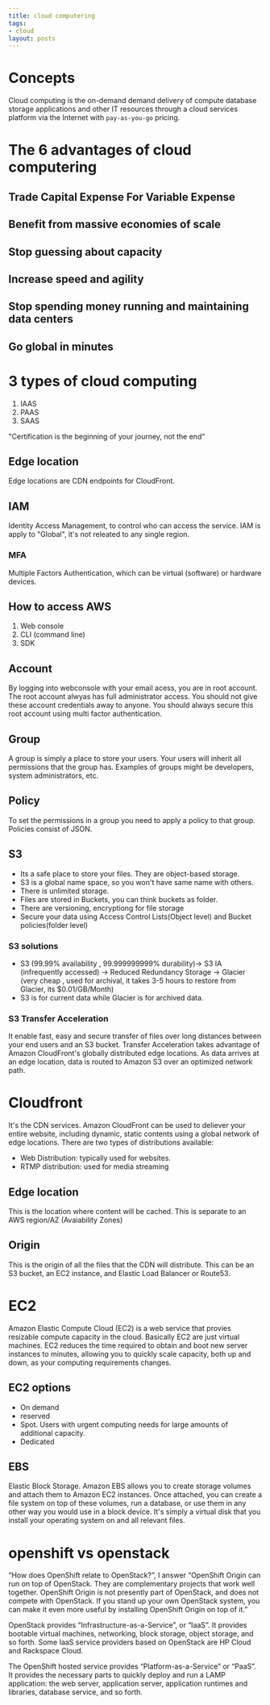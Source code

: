 ```yaml
---
title: cloud computering
tags:
- cloud
layout: posts
---
```


# Concepts
Cloud computing is the on-demand demand delivery of compute database storage applications and other IT resources through a cloud services platform via the Internet with `pay-as-you-go` pricing.


# The 6 advantages of cloud computering

## Trade Capital Expense For Variable Expense
## Benefit from massive economies of scale
## Stop guessing about capacity
## Increase speed and agility
## Stop spending money running and maintaining data centers
## Go global in minutes

# 3 types of cloud computing
1. IAAS
2. PAAS
3. SAAS

"Certification is the beginning of your journey, not the end"

## Edge location
Edge locations are CDN endpoints for CloudFront.

## IAM
Identity Access Management, to control who can access the service. IAM is apply to "Global", it's not releated to any single region.

### MFA
Multiple Factors Authentication, which can be virtual (software) or hardware devices.

## How to access AWS
 1. Web console
 2. CLI (command line)
 3. SDK


## Account
By logging into webconsole with your email acess, you are in root account. The root account alwyas has full administrator access. You should not give these account credentials away to anyone. You should always secure this root account using multi factor authentication.

## Group
A group is simply a place to store your users. Your users will inherit all permissions that the group has. Examples of groups might be developers, system administrators, etc.

## Policy
To set the permissions in a group you need to apply a policy to that group. Policies consist of JSON.

## S3
- Its a safe place to store your files. They are object-based storage.
- S3 is a global name space, so you won't have same name with others.
- There is unlimited storage. 
- Files are stored in Buckets, you can think buckets as folder.
- There are versioning, encryptiong for file storage
- Secure your data using Access Control Lists(Object level) and Bucket policies(folder level)

### S3 solutions
- S3 (99.99% availability , 99.999999999% durability)-> S3 IA (infrequently accessed) -> Reduced Redundancy Storage -> Glacier (very cheap , used for archival, it takes 3-5 hours to restore from Glacier, its $0.01/GB/Month)
- S3 is for current data while Glacier is for archived data.

### S3 Transfer Acceleration
It enable fast, easy and secure transfer of files over long distances between your end users and an S3 bucket. Transfer Acceleration takes advantage of Amazon CloudFront's globally distributed edge locations. As data arrives at an edge location, data is routed to Amazon S3 over an optimized network path.

# Cloudfront
It's the CDN services. Amazon CloudFront can be used to deliever your entire website, including dynamic, static contents using a global network of edge locations. There are two types of distributions available: 
- Web Distribution: typically used for websites.
- RTMP distribution: used for media streaming

## Edge location
This is the location where content will be cached. This is separate to an AWS region/AZ (Avaiability Zones)

## Origin
This is the origin of all the files that the CDN will distribute. This can be an S3 bucket, an EC2 instance, and Elastic Load Balancer or Route53.

# EC2
Amazon Elastic Compute Cloud (EC2) is a web service that provies resizable compute capacity in the cloud. Basically EC2 are just virtual machines. EC2 reduces the time required to obtain and boot new server instances to minutes, allowing you to quickly scale capacity, both up and down, as your computing requirements changes.

## EC2 options
- On demand
- reserved
- Spot. Users with urgent computing needs for large amounts of additional capacity.
- Dedicated

## EBS
Elastic Block Storage. Amazon EBS allows you to create storage volumes and attach them to Amazon EC2 instances. Once attached, you can create a file system on top of these volumes, run a database, or use them in any other way you would use in a block device. It's simply a virtual disk that you install your operating system on and all relevant files.

# openshift vs openstack
“How does OpenShift relate to OpenStack?”, I answer “OpenShift Origin can run on top of OpenStack. They are complementary projects that work well together. OpenShift Origin is not presently part of OpenStack, and does not compete with OpenStack. If you stand up your own OpenStack system, you can make it even more useful by installing OpenShift Origin on top of it.”


OpenStack provides “Infrastructure-as-a-Service”, or “IaaS”. It provides bootable virtual machines, networking, block storage, object storage, and so forth. Some IaaS service providers based on OpenStack are HP Cloud and Rackspace Cloud. 

The OpenShift hosted service provides “Platform-as-a-Service” or “PaaS”. It provides the necessary parts to quickly deploy and run a LAMP application: the web server, application server, application runtimes and libraries, database service, and so forth.


